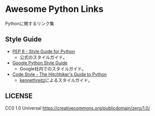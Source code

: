 Awesome Python Links
======================
Pythonに関するリンク集


Style Guide
-----------
* [PEP 8 - Style Guide for Python](https://www.python.org/dev/peps/pep-0008/)
    * 公式のスタイルガイド。
* [Google Python Style Guide](https://google-styleguide.googlecode.com/svn/trunk/pyguide.html)
    * Google社内でのスタイルガイド。
* [Code Style - The Hitchhiker's Guide to Python](http://docs.python-guide.org/en/latest/writing/style/)
    * [kennethreitz](https://github.com/kennethreitz)によるスタイルガイド。


LICENSE
-------
CC0 1.0 Universal
https://creativecommons.org/publicdomain/zero/1.0/
